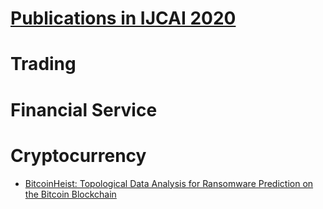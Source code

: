 # [Publications in IJCAI 2020](http://static.ijcai.org/2020-accepted_papers.html)

# Trading

# Financial Service

# Cryptocurrency
- [BitcoinHeist: Topological Data Analysis for Ransomware Prediction on the Bitcoin Blockchain]()
